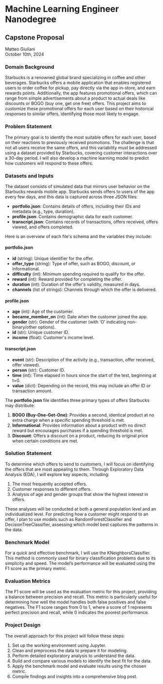 # Machine Learning Engineer Nanodegree
## Capstone Proposal
Matteo Giuliani  
October 10th, 2024

### Domain Background
Starbucks is a renowned global brand specializing in coffee and other beverages.
Starbucks offers a mobile application that enables registered users to order coffee for pickup, pay directly via the app in-store, and earn rewards points. 
Additionally, the app features promotional offers, which can range from simple advertisements about a product to actual deals like discounts or BOGO (buy one, get one free) offers. 
This project aims to customize these promotional offers for each user based on their historical responses to similar offers, identifying those most likely to engage.

### Problem Statement
The primary goal is to identify the most suitable offers for each user, based on their reactions to previously received promotions.
The challenge is that not all users receive the same offers, and this variability must be addressed using a dataset provided by Starbucks, covering customer interactions over a 30-day period. 
I will also develop a machine learning model to predict how customers will respond to these offers.

### Datasets and Inputs
The dataset consists of simulated data that mirrors user behavior on the Starbucks rewards mobile app.
Starbucks sends offers to users of the app every few days, and this data is captured across three JSON files:

- **portfolio.json**: Contains details of offers, including their IDs and metadata (e.g., type, duration).
- **profile.json**: Contains demographic data for each customer.
- **transcript.json**: Contains records of transactions, offers received, offers viewed, and offers completed.

Here is an overview of each file's schema and the variables they include:

#### portfolio.json
- **id** (string): Unique identifier for the offer.
- **offer_type** (string): Type of offer, such as BOGO, discount, or informational.
- **difficulty** (int): Minimum spending required to qualify for the offer.
- **reward** (int): Reward provided for completing the offer.
- **duration** (int): Duration of the offer's validity, measured in days.
- **channels** (list of strings): Channels through which the offer is delivered.

#### profile.json
- **age** (int): Age of the customer.
- **became_member_on** (int): Date when the customer joined the app.
- **gender** (str): Gender of the customer (with 'O' indicating non-binary/other options).
- **id** (str): Unique customer ID.
- **income** (float): Customer's income level.

#### transcript.json
- **event** (str): Description of the activity (e.g., transaction, offer received, offer viewed).
- **person** (str): Customer ID.
- **time** (int): Time elapsed in hours since the start of the test, beginning at t=0.
- **value** (dict): Depending on the record, this may include an offer ID or transaction amount.

The **portfolio.json** file identifies three primary types of offers Starbucks may distribute:
1. **BOGO (Buy-One-Get-One)**: Provides a second, identical product at no extra charge when a specific spending threshold is met.
2. **Informational**: Provides information about a product with no direct reward but encourages purchases if a spending threshold is met.
3. **Discount**: Offers a discount on a product, reducing its original price when certain conditions are met.


### Solution Statement
To determine which offers to send to customers, I will focus on identifying the offers that are most appealing to them. 
Through Exploratory Data Analysis (EDA), I will explore key aspects, including:
1. The most frequently accepted offers.
2. Customer responses to different offers.
3. Analysis of age and gender groups that show the highest interest in offers.

These analyses will be conducted at both a general population level and an individualized level. 
For predicting how a customer might respond to an offer, I plan to use models such as RandomForestClassifier and DecisionTreeClassifier, assessing which model best captures the patterns in the data.

### Benchmark Model
For a quick and effective benchmark, I will use the KNeighborsClassifier. 
This method is commonly used for binary classification problems due to its simplicity and speed. 
The model’s performance will be evaluated using the F1 score as the primary metric.

### Evaluation Metrics
The F1 score will be used as the evaluation metric for this project, providing a balance between precision and recall. 
This metric is particularly useful for determining how well the model handles both false positives and false negatives.
The F1 score ranges from 0 to 1, where a score of 1 represents perfect precision and recall, while 0 indicates the poorest performance.

### Project Design
The overall approach for this project will follow these steps:
1. Set up the working environment using Jupyter.
2. Clean and preprocess the data to prepare it for modeling.
3. Perform detailed exploratory analysis to understand the data.
4. Build and compare various models to identify the best fit for the data.
5. Apply the benchmark model and evaluate results using the chosen metric.
6. Compile findings and insights into a comprehensive blog post.
